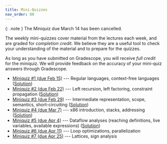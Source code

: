 ```yaml
---
title: Mini-Quizzes
nav_order: 80
---
```


{: .note }
The Miniquiz due March 14 has been cancelled.

The weekly mini-quizzes cover material from the lectures each week, and are graded for *completion credit*. We believe they are a useful tool to check your understanding of the material and to prepare for the quizzes.

As long as you have submitted on Gradescope, you will receive *full credit* for the miniquiz. We will provide feedback on the accuracy of your mini-quiz answers through Gradescope.

- [Miniquiz #1 (due Feb 15)](https://www.gradescope.com/courses/727449/assignments/4071764) --- Regular languages, context-free languages ([Solution](/assets/documents/miniquizzes/miniquiz-1-sol.pdf))
- [Miniquiz #2 (due Feb 22)](https://www.gradescope.com/courses/727449/assignments/4111157) --- Left recursion, left factoring, constraint propagation ([Solution](/assets/documents/miniquizzes/miniquiz-2-sol.pdf))
- [Miniquiz #3 (due Feb 29)](https://www.gradescope.com/courses/727449/assignments/4146969) --- Intermediate representation, scope, semantics, short-circuiting ([Solution](/assets/documents/miniquizzes/miniquiz-3-sol.pdf))
- [Miniquiz #4 (due Mar 7)](https://www.gradescope.com/courses/727449/assignments/4178941) --- x86 introduction, stacks, addressing ([Solution](/assets/documents/miniquizzes/miniquiz-4-sol.pdf))
- [Miniquiz #5 (due Apr 4)](https://www.gradescope.com/courses/727449/assignments/4251039) --- Dataflow analyses (reaching definitions, live variables, available expressions) ([Solution](/assets/documents/miniquizzes/miniquiz-5-sol.pdf))
- [Miniquiz #6 (due Apr 11)](https://www.gradescope.com/courses/727449/assignments/4329608) --- Loop optimizations, parallelization
- [Miniquiz #7 (due Apr 25)](https://www.gradescope.com/courses/727449/assignments/4390950) --- Lattices, sign analysis
